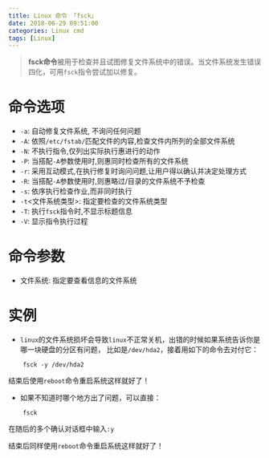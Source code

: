 ```yaml
---
title: Linux 命令 「fsck」
date: 2018-06-29 09:51:00
categories: Linux cmd
tags: [Linux]
---
```


> **fsck命令**被用于检查并且试图修复文件系统中的错误。当文件系统发生错误四化，可用`fsck`指令尝试加以修复。

<!-- more -->

# 命令选项

- `-a`:   自动修复文件系统, 不询问任何问题
- `-A`:   依照`/etc/fstab/`匹配文件的内容,检查文件内所列的全部文件系统
- `-N`:   不执行指令,仅列出实际执行惠进行的动作
- `-P`:   当搭配`-A`参数使用时,则惠同时检查所有的文件系统
- `-r`:   采用互动模式,在执行修复时询问问题,让用户得以确认并决定处理方式
- `-R`:   当搭配`-A`参数使用时,则惠略过/目录的文件系统不予检查
- `-s`:   依序执行检查作业,而非同时执行
- `-t`<文件系统类型>:   指定要检查的文件系统类型
- `-T`:   执行`fsck`指令时,不显示标题信息
- `-V`:   显示指令执行过程


# 命令参数

- 文件系统: 指定要查看信息的文件系统

# 实例

- `linux`的文件系统损坏会导致`linux`不正常关机，出错的时候如果系统告诉你是哪一块硬盘的分区有问题，
比如是`/dev/hda2`，接着用如下的命令去对付它：

```
    fsck -y /dev/hda2
```

结束后使用`reboot`命令重启系统这样就好了！

- 如果不知道时哪个地方出了问题，可以直接：

```
    fsck
```

在随后的多个确认对话框中输入`:y`

结束后同样使用`reboot`命令重启系统这样就好了！